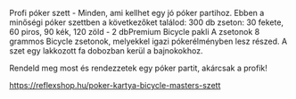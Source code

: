 Profi póker szett - Minden, ami kellhet egy jó póker partihoz.
Ebben a minőségi póker szettben a következőket találod:
300 db zseton:
30 fekete,
60 piros,
90 kék,
120 zöld -
2 dbPremium Bicycle pakli
A zsetonok 8 grammos Bicycle zsetonok, melyekkel igazi pókerélményben lesz részed. A szet egy lakkozott fa dobozban kerül a bajnokokhoz.

Rendeld meg most és rendezzetek egy póker partit, akárcsak a profik!

https://reflexshop.hu/poker-kartya-bicycle-masters-szett




